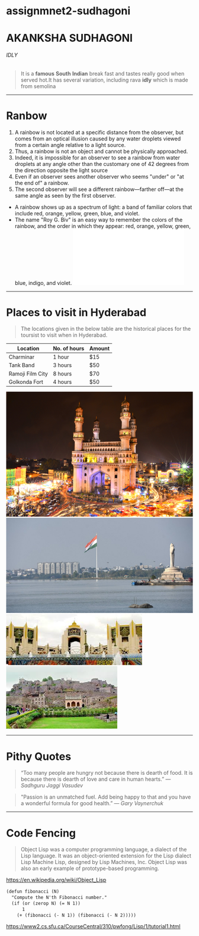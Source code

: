 # assignmnet2-sudhagoni
# AKANKSHA SUDHAGONI
###### IDLY
> It is a **famous** **South** **Indian** break fast and tastes really good when served hot.It has several variation, including rava **idly** which is made from semolina 
***
# Ranbow
1. A rainbow is not located at a specific distance from the observer, but comes from an optical illusion caused by any water droplets viewed from a certain angle relative to a light source.
2. Thus, a rainbow is not an object and cannot be physically approached.
 1.  Indeed, it is impossible for an observer to see a rainbow from water droplets at any angle other than the customary one of 42 degrees from the direction opposite the light source
 2. Even if an observer sees another observer who seems "under" or "at the end of" a rainbow.
 3. The second observer will see a different rainbow—farther off—at the same angle as seen by the first observer.
 * A rainbow shows up as a spectrum of light: a band of familiar colors that include red, orange, yellow, green, blue, and violet.
 * The name "Roy G. Biv" is an easy way to remember the colors of the rainbow, and the order in which they appear: red, orange, yellow, green, blue, indigo, and violet.
 ![picture](AboutMe.md)
 
 ********** 

# Places to visit in Hyderabad
 
> The locations given in the below table are the historical places for the toursist to visit when in Hyderabad.

| Location         | No. of hours | Amount |
|------------------|--------------|--------|
| Charminar        | 1 hour       | $15    |
| Tank Band        | 3 hours      | $50    |
| Ramoji Film City | 8 hours      | $70    |
| Golkonda Fort    | 4 hours      | $50    |




![charmiar](images/charminar.jpg)
![Tank Band](images/budda.jpg)
![Ramoji Flim city](images/ramojiflimcity.jpg)
![GolkondaFort](images/golkondafort.jpg)



*********************************************************************

  #  Pithy Quotes
   
   > “Too many people are hungry not because there is dearth of food. It is because there is dearth of love and care in human hearts.”
  > *― Sadhguru Jaggi Vasudev*

  > "Passion is an unmatched fuel. Add being happy to that and you have a wonderful formula for good health.”
   > *― Gary Vaynerchuk*
    
*****************************************

 # Code Fencing 

 > Object Lisp was a computer programming language, a dialect of the Lisp language. It was an object-oriented extension for the Lisp dialect Lisp Machine Lisp, designed by Lisp Machines, Inc. Object Lisp was also an early example of prototype-based programming.
  
  <https://en.wikipedia.org/wiki/Object_Lisp>

```
(defun fibonacci (N)
  "Compute the N'th Fibonacci number."
  (if (or (zerop N) (= N 1))
      1
    (+ (fibonacci (- N 1)) (fibonacci (- N 2)))))

```
<https://www2.cs.sfu.ca/CourseCentral/310/pwfong/Lisp/1/tutorial1.html>
